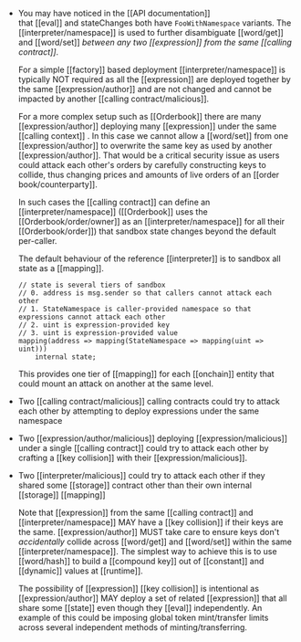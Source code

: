 - You may have noticed in the [[API documentation]] that [[eval]] and stateChanges both have `FooWithNamespace` variants. The [[interpreter/namespace]] is used to further disambiguate [[word/get]] and [[word/set]] *between any two [[expression]] from the same [[calling contract]]*.
  
  For a simple [[factory]] based deployment [[interpreter/namespace]] is typically NOT required as all the [[expression]] are deployed together by the same [[expression/author]] and are not changed and cannot be impacted by another [[calling contract/malicious]].
  
  For a more complex setup such as [[Orderbook]] there are many [[expression/author]] deploying many [[expression]] under the same [[calling context]] . In this case we cannot allow a [[word/set]] from one [[expression/author]] to overwrite the same key as used by another [[expression/author]]. That would be a critical security issue as users could attack each other's orders by carefully constructing keys to collide, thus changing prices and amounts of live orders of an [[order book/counterparty]].
  
  In such cases the [[calling contract]] can define an [[interpreter/namespace]] ([[Orderbook]] uses the [[Orderbook/order/owner]] as an [[interpreter/namespace]] for all their [[Orderbook/order]]) that sandbox state changes beyond the default per-caller.
  
  The default behaviour of the reference [[interpreter]] is to sandbox all state as a [[mapping]].
  
  ```solidity
  // state is several tiers of sandbox
  // 0. address is msg.sender so that callers cannot attack each other
  // 1. StateNamespace is caller-provided namespace so that expressions cannot attack each other
  // 2. uint is expression-provided key
  // 3. uint is expression-provided value
  mapping(address => mapping(StateNamespace => mapping(uint => uint)))
      internal state;
  ```
  
  This provides one tier of [[mapping]] for each [[onchain]] entity that could mount an attack on another at the same level.
- Two [[calling contract/malicious]] calling contracts could try to attack each other by attempting to deploy expressions under the same namespace
- Two [[expression/author/malicious]] deploying [[expression/malicious]] under a single [[calling contract]] could try to attack each other by crafting a [[key collision]] with their [[expression/malicious]].
- Two [[interpreter/malicious]] could try to attack each other if they shared some [[storage]] contract other than their own internal [[storage]] [[mapping]]
  
  Note that [[expression]] from the same [[calling contract]] and [[interpreter/namespace]] MAY have a [[key collision]] if their keys are the same. [[expression/author]] MUST take care to ensure keys don't _accidentally_ collide across [[word/get]] and [[word/set]] within the same [[interpreter/namespace]]. The simplest way to achieve this is to use [[word/hash]] to build a [[compound key]] out of [[constant]] and [[dynamic]] values at [[runtime]].
  
  The possibility of [[expression]] [[key collision]] is intentional as [[expression/author]] MAY deploy a set of related [[expression]] that all share some [[state]] even though they [[eval]] independently. An example of this could be imposing global token mint/transfer limits across several independent methods of minting/transferring.